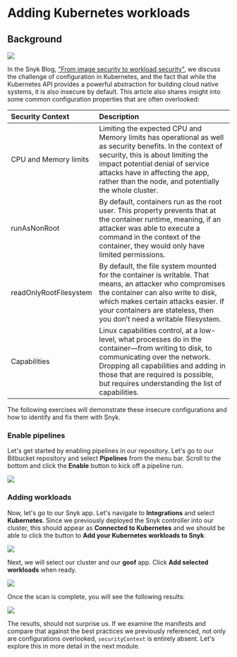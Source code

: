 # Adding Kubernetes workloads

## Background

![](https://partner-workshop-assets.s3.us-east-2.amazonaws.com/kubernetes-01.png)

In the Snyk Blog, ["From image security to workload security"](https://snyk.io/blog/from-image-security-to-workload-security/), we discuss the challenge of configuration in Kubernetes, and the fact that while the Kubernetes API provides a powerful abstraction for building cloud native systems, it is also insecure by default. This article also shares insight into some common configuration properties that are often overlooked:

| Security Context | Description |
| :--- | :--- |
| CPU and Memory limits | Limiting the expected CPU and Memory limits has operational as well as security benefits. In the context of security, this is about limiting the impact potential denial of service attacks have in affecting the app, rather than the node, and potentially the whole cluster. |
| runAsNonRoot | By default, containers run as the root user. This property prevents that at the container runtime, meaning, if an attacker was able to execute a command in the context of the container, they would only have limited permissions. |
| readOnlyRootFilesystem | By default, the file system mounted for the container is writable. That means, an attacker who compromises the container can also write to disk, which makes certain attacks easier. If your containers are stateless, then you don’t need a writable filesystem. |
| Capabilities | Linux capabilities control, at a low-level, what processes do in the container—from writing to disk, to communicating over the network. Dropping all capabilities and adding in those that are required is possible, but requires understanding the list of capabilities. |

The following exercises will demonstrate these insecure configurations and how to identify and fix them with Snyk.

### Enable pipelines

Let's get started by enabling pipelines in our repository. Let's go to our Bitbucket repository and select **Pipelines** from the menu bar. Scroll to the bottom and click the **Enable** button to kick off a pipeline run.

![](https://partner-workshop-assets.s3.us-east-2.amazonaws.com/bitbucket-pipelines-enable.png)

### Adding workloads

Now, let's go to our Snyk app. Let's navigate to **Integrations** and select **Kubernetes**. Since we previously deployed the Snyk controller into our cluster, this should appear as **Connected to Kubernetes** and we should be able to click the button to **Add your Kubernetes workloads to Snyk**.

![](https://partner-workshop-assets.s3.us-east-2.amazonaws.com/snyk-eks-integration-01.png)

Next, we will select our cluster and our **goof** app. Click **Add selected workloads** when ready.

![](https://partner-workshop-assets.s3.us-east-2.amazonaws.com/snyk-eks-integration-02.png)

Once the scan is complete, you will see the following results:

![](https://partner-workshop-assets.s3.us-east-2.amazonaws.com/snyk-eks-integration-03%20%281%29.png)

The results, should not surprise us. If we examine the manifests and compare that against the best practices we previously referenced, not only are configurations overlooked, `securityContext` is entirely absent. Let's explore this in more detail in the next module.

